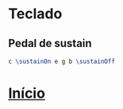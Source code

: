 # Teclado

## Pedal de sustain
```lilypond
c \sustainOn e g b \sustainOff
```

# [Início](../README.md)